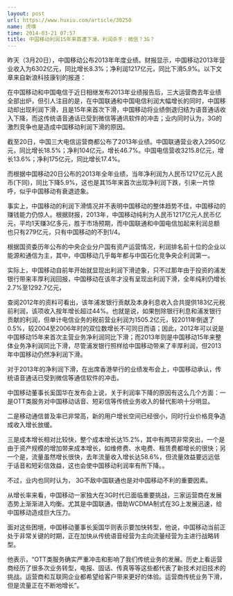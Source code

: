 ```yaml
---
layout: post
url: https://www.huxiu.com/article/30250
name: 虎嗅
time: 2014-03-21 07:57
title: 中国移动利润15年来首遭下滑。利润杀手：微信？3G？
---
```

昨天（3月20日），中国移动公布2013年年度业绩。财报显示，中国移动2013年营业收入为6302亿元，同比增长8.3%；净利润1217亿元，同比下滑5.9%。以下文章来自新浪科技康钊的报道：

在中国移动和中国电信于近日相继发布2013年业绩报告后，三大运营商去年业绩全部出炉，但引人注目的是，在中国联通和中国电信利润大幅增长的同时，中国移动却出现利润下滑，且是15年来首次下滑，中国移动将业绩倒退归结为语音通话收入下降，而这传统语音通话已受到微信等通讯软件的冲击；业内同时认为，3G的激烈竞争也是造成中国移动利润下滑的原因。

截至20日，中国三大电信运营商都公布了2013年业绩。中国联通营业收入2950亿元，同比增长18.5%；净利104亿元，增长46.7%。中国电信营收3215.8亿元，增长13.6%；净利175亿元，同比增长17.4%。

而根据中国移动20日公布的2013年全年业绩，当年净利润为人民币1217亿元人民币(下同)，同比下降5.9%，这也是其15年来首次出现净利润下跌，引来一片惊呼，似乎中国移动有衰退迹象。

事实上，中国移动的利润下滑情况并不表明中国移动的整体趋势不佳，中国移动的赚钱能力仍惊人。根据财报，2013年，中国移动纯利为人民币1217亿元人民币亿元，平均1天赚3亿多元，胜于市场预期，而中国联通和中国电信加起来利润总额也只有279亿元，只有中国移动的不到1/4。

根据国资委历年公布的中央企业分户国有资产运营情况，利润排名前十位的企业以能源和通信为主，其中，中国移动几乎每年都与中国石化竞争央企利润第一。

实际上，中国移动自前年开始就显现出利润下滑迹象，只不过那年由于投资的浦发银行带来丰厚利润回报，中国移动在该年才没有呈现出利润下滑，全年纯利仍增长2.7%至1292.7亿元，

查阅2012年的资料可看出，该年浦发银行贡献及本身利息收入合共提供183亿元税前利润，该项收入按年增长超过44%。也就是说，如果刨除银行利息和浦发银行贡献的利润，但单计电信业务的税前营业利润为1505.2亿元，较2011年倒退了0.5%，较2004至2006年时的双位数增长不可同日而语；因此，2012年可以说是中国移动15年来首次主营业务净利润同比下滑；而2013年则是中国移动15年来整体业务净利润同比下滑，尽管浦发银行照样给中国移动带来了丰厚利润，但2013年中国移动仍然净利润下滑。

对于2013年的净利润下滑，在出席香港举行的业绩发布会上，中国移动承认，传统语音通话已受到微信等通信软件的冲击。

中国移动董事长奚国华在发布会上说，关于利润率下降的原因有这么几个方面：一是OTT类服务对中国移动话音、短彩信等传统业务收入的替代影响十分明显。

二是移动通信普及率已非常高，新的用户增长空间已经很小，同时行业价格竞争造成收入增长放缓。

三是成本增长相对比较快，整个成本增长达15.2%，其中有两项非常突出，一个是由于资产规模的增加带来成本增长，如维修费、水电费、租赁费都增长的很快；另一个是，流量虽然增长很快，去年流量收入增长达58.6%，但流量效益要远远低于话音和短彩信效益，这也会使中国移动利润率有所下降。。

不过，业内也同时认为， 3G不敌中国联通也是对中国移动不利的重要因素。

从增长率来看，中国移动一家独大在3G时代已面临重要挑战，三家运营商在发展态势上渐渐进入均衡。尤其是中国联通，借助WCDMA制式在3G上发展迅速，给中国移动造成巨大压力。

面对这些困境，中国移动董事长奚国华则表示要加快转型，他说，中国移动当前正处于非常关键的时期，正在加快从传统语音经营为主向流量经营为主进行战略转型。

他表示，“OTT类服务确实严重冲击和影响了我们传统业务的发展。历史上看运营商经历了很多次业务转型，电报、固话、传真等等这些都代表了新技术对旧技术的挑战。运营商和互联网企业都希望给客户带来更好的体验。运营商传统业务下滑，但是流量正在不断地增长”。

